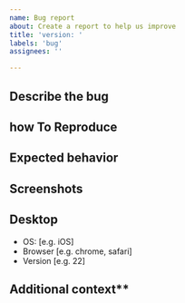 ```yaml
---
name: Bug report
about: Create a report to help us improve
title: 'version: '
labels: 'bug'
assignees: ''

---
```


## Describe the bug
<!-- A clear and concise description of what the bug is. -->

## how To Reproduce

## Expected behavior
<!-- A clear and concise description of what you expected to happen. -->

## Screenshots
<!-- If applicable, add screenshots to help explain your problem. -->

## Desktop

- OS: [e.g. iOS]
- Browser [e.g. chrome, safari]
- Version [e.g. 22]

## Additional context**
<!-- Add any other context about the problem here. -->
